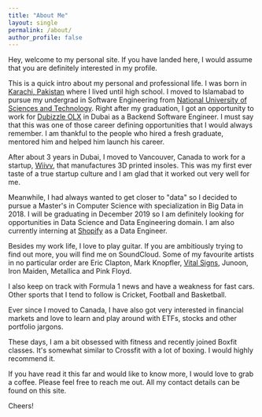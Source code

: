 ```yaml
---
title: "About Me"
layout: single
permalink: /about/
author_profile: false
---
```

Hey, welcome to my personal site. If you have landed here, I would assume that you are definitely interested in my profile.

This is a quick intro about my personal and professional life. I was born in [Karachi, Pakistan](https://en.wikipedia.org/wiki/Karachi) where I lived until high school. I moved to Islamabad to pursue my undergrad in Software Engineering from [National University of Sciences and Technology](https://en.wikipedia.org/wiki/National_University_of_Sciences_and_Technology_(Pakistan)). Right after my graduation, I got an opportunity to work for [Dubizzle OLX](https://dubai.dubizzle.com/) in Dubai as a Backend Software Engineer. I must say that this was one of those career defining opportunities that I would always remember. I am thankful to the people who hired a fresh graduate, mentored him and helped him launch his career.

After about 3 years in Dubai, I moved to Vancouver, Canada to work for a startup, [Wiivv](https://wiivv.com/), that manufactures 3D printed insoles. This was my first ever taste of a true startup culture and I am glad that it worked out very well for me.

Meanwhile, I had always wanted to get closer to "data" so I decided to pursue a Master's in Computer Science with specialization in Big Data in 2018. I will be graduating in December 2019 so I am definitely looking for opportunities in Data Science and Data Engineering domain. I am also currently interning at [Shopify](https://www.shopify.com/) as a Data Engineer.

Besides my work life, I love to play guitar. If you are ambitiously trying to find out more, you will find me on SoundCloud. Some of my favourite artists in no particular order are Eric Clapton, Mark Knopfler, [Vital Signs](https://sites.google.com/site/vitalsignsfansite/), Junoon, Iron Maiden, Metallica and Pink Floyd.

I also keep on track with Formula 1 news and have a weakness for fast cars. Other sports that I tend to follow is Cricket, Football and Basketball.

Ever since I moved to Canada, I have also got very interested in financial markets and love to learn and play around with ETFs, stocks and other portfolio jargons.

These days, I am a bit obsessed with fitness and recently joined Boxfit classes. It's somewhat similar to Crossfit with a lot of boxing. I would highly recommend it.  

If you have read it this far and would like to know more, I would love to grab a coffee. Please feel free to reach me out. All my contact details can be found on this site.

Cheers!  
